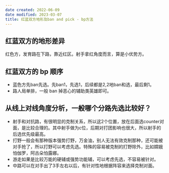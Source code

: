 ```yaml
---
date created: 2022-06-09
date modified: 2023-03-07
title: 红蓝双方地形及ban and pick - bp方法
---
```


## 红蓝双方的地形差异

红色方，发育路在下路，靠近红区。射手拿红角度而言，算是小优势方。

## 红蓝双方的 bp 顺序

- 蓝色方先ban先选。先ban1，先选1，后续都是2,2地ban和选，最后剩1。
- 路人局单排，一般 ban 掉恶心的辅助类英雄即可。

## 从线上对线角度分析，一般哪个分路先选比较好？

- 射手和对抗路，有很明显的克制关系，所以这2个位置，放在后面选counter对面，是比较合理的。其中射手做为c位，后期对打团影响也很大，所以射手的后选优先级最高。
- 打野一般会有那种版本强势打野，万金油，别人无法有效克制那种，还可能被对手抢了，所以打野可以考虑先选。特殊的容易被克制的打野除外，比如嫦娥怕伽罗，阿古朵怕露娜。
- 游走如果是比较万能的硬辅或强势功能辅，可以考虑先选，不容易被针对。
- 中路可以在对手出了3手左右以后，有针对性地根据阵容来选择克制对面。
